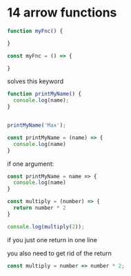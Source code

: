 # 14 arrow functions

```js
function myFnc() {

}

const myFnc = () => {

}
```

solves this keyword

```js
function printMyName() {
  console.log(name);
}


printMyName('Max');

const printMyName = (name) => {
  console.log(name)
}
```

if one argument:

```js
const printMyName = name => {
  console.log(name)
}
```

```js
const multiply = (number) => {
  return number * 2
}

console.log(multiply(2));
```

if you just one return in one line

you also need to get rid of the return

```js
const multiply = number => number * 2;
```
































